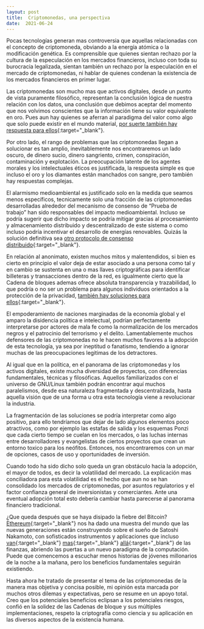 ```yaml
---
layout: post
title:  Criptomonedas, una perspectiva
date:  2021-06-24
---
```

Pocas tecnologías generan mas controversia que aquellas relacionadas con el concepto de criptomoneda, obviando a la energía atómica o la modificación genética. Es comprensible que quienes sientan rechazo por la cultura de la especulación en los mercados financieros, incluso con toda su burocracia legalizada, sientan también un rechazo por la especulación en el mercado de criptomonedas, ni hablar de quienes condenan la existencia de los mercados financieros en primer lugar.
<!--sep-->

Las criptomonedas son mucho mas que activos digitales, desde un punto de vista puramente filosófico, representan la conclusión lógica de nuestra relación con los datos, una conclusión que debimos aceptar del momento que nos volvimos conscientes que la información tiene su valor equivalente en oro. Pues aun hay quienes se aferran al paradigma del valor como algo que solo puede existir en el mundo material, [por suerte también hay respuesta para ellos](https://es.wikipedia.org/wiki/Dinero_fiduciario){:target="_blank"}.

Por otro lado, el rango de problemas que las criptomonedas llegan a solucionar es tan amplio, inevitablemente nos encontraremos un lado oscuro, de dinero sucio, dinero sangriento, crimen, conspiración, contaminación y explotación. La preocupación latente de los agentes morales y los intelectuales éticos es justificada, la respuesta simple es que incluso el oro y los diamantes están manchados con sangre, pero también hay respuestas complejas.

El alarmismo medioambiental es justificado solo en la medida que seamos menos específicos, tecnicamente solo una fracción de las criptomonedas desarrolladas alrededor del mecanismo de consenso de “Prueba de trabajo” han sido responsables del impacto medioambiental. Incluso se podría sugerir que dicho impacto se podría mitigar gracias al procesamiento y almacenamiento distribuido y descentralizado de este sistema o como incluso podría incentivar el desarrollo de energías renovables. Quizás la solución definitiva sea [otro protocolo de consenso distribuido](https://es.wikipedia.org/wiki/Prueba_de_participaci%C3%B3n){:target="_blank"}.

En relación al anonimato, existen muchos mitos y malentendidos, si bien es cierto en principio el valor deja de estar asociado a una persona como tal y en cambio se sustenta en una o mas llaves criptográficas para identificar billeteras y transacciones dentro de la red, es igualmente cierto que la Cadena de bloques ademas ofrece absoluta transparencia y trazabilidad, lo que podría o no ser un problema para algunos individuos orientados a la protección de la privacidad, [también hay soluciones para ellos](https://www.getmonero.org/){:target="_blank"}.

El empoderamiento de naciones marginadas de la economía global y el amparo la disidencia política e intelectual, podrían perfectamente interpretarse por actores de mala fe como la normalización de los mercados negros y el patrocinio del terrorismo y el delito. Lamentablemente muchos defensores de las criptomonedas no le hacen muchos favores a la adopción de esta tecnología, ya sea por ineptitud o fanatismo, tendiendo a ignorar muchas de las preocupaciones legitimas de los detractores.

Al igual que en la política, en el panorama de las criptomonedas y los activos digitales, existe mucha diversidad de proyectos, con diferencias fundamentales, técnicas y filosóficas. Aquellos familiarizados con el universo de GNU/Linux también podrán encontrar aquí muchos paralelismos, desde esa naturaleza fragmentada y descentralizada, hasta aquella visión que de una forma u otra esta tecnología viene a revolucionar la industria. 

La fragmentación de las soluciones se podría interpretar como algo positivo, para ello tendríamos que dejar de lado algunos elementos poco atractivos, como por ejemplo las estafas de salida y los esquemas Ponzi que cada cierto tiempo se cuelan en los mercados, o las luchas internas entre desarrolladores y evangelistas de ciertos proyectos que crean un entorno toxico para los neófitos. Entonces, nos encontraremos con un mar de opciones, casos de uso y oportunidades de inversión.

Cuando todo ha sido dicho solo queda un gran obstáculo hacia la adopción, el mayor de todos, es decir la volatilidad del mercado. La explicación mas conciliadora para esta volatilidad es el hecho que aun no se han consolidado los mercados de criptomonedas, por asuntos regulatorios y el factor confianza general de inversionistas y comerciantes.  Ante una eventual adopción total esto debería cambiar hasta parecerse al panorama financiero tradicional.

¿Que queda después que se haya disipado la fiebre del Bitcoin? [Ethereum](https://ethereum.org/es/){:target="_blank"} nos ha dado una muestra del mundo que las nuevas generaciones están construyendo sobre el sueño de Satoshi Nakamoto, con sofisticados instrumentos y aplicaciones que incluso [van](http://ethertweet.net/){:target="_blank"}  [mas](https://ens.domains/es/){:target="_blank"}  [allá](https://www.golem.network/){:target="_blank"} de las finanzas, abriendo las puertas a un nuevo paradigma de la computación. Puede que comencemos a escuchar menos historias de jóvenes millonarios de la noche a la mañana, pero los beneficios fundamentales seguirán existiendo.

Hasta ahora he tratado de presentar el tema de las criptomonedas de la manera mas objetiva y concisa posible, mi opinión esta marcada por muchos otros dilemas y expectativas, pero se resume en un apoyo total. Creo que los potenciales beneficios eclipsan a los potenciales riesgos, confió en la solidez de las Cadenas de bloque y sus múltiples implementaciones, respeto la criptografía como ciencia y su aplicación en las diversos aspectos de la existencia humana.

